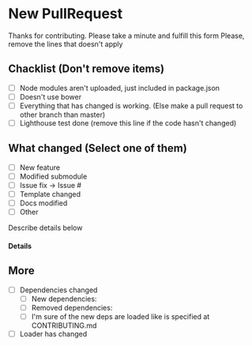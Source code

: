 # New PullRequest
Thanks for contributing. Please take a minute and fulfill this form
Please, remove the lines that doesn't apply

## Chacklist (Don't remove items)
- [ ] Node modules aren't uploaded, just included in package.json
- [ ] Doesn't use bower
- [ ] Everything that has changed is working. (Else make a pull request to other branch than master)
- [ ] Lighthouse test done (remove this line if the code hasn't changed)

## What changed (Select one of them)
- [ ] New feature
- [ ] Modified submodule
- [ ] Issue fix -> Issue #
- [ ] Template changed
- [ ] Docs modified
- [ ] Other 

Describe details below
#### Details

## More
- [ ] Dependencies changed
  - [ ] New dependencies:
  - [ ] Removed dependencies: 
  - [ ] I'm sure of the new deps are loaded like is specified at CONTRIBUTING.md
- [ ] Loader has changed
